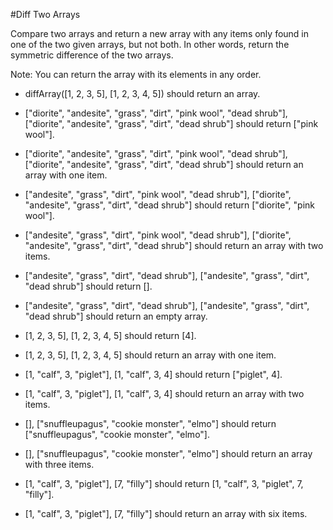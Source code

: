 #Diff Two Arrays

Compare two arrays and return a new array with any items only found in one of the two given arrays, but not both. In other words, return the symmetric difference of the two arrays.

Note: You can return the array with its elements in any order.

* diffArray([1, 2, 3, 5], [1, 2, 3, 4, 5]) should return an array.
* ["diorite", "andesite", "grass", "dirt", "pink wool", "dead shrub"], ["diorite", "andesite", "grass", "dirt", "dead shrub"] should return ["pink wool"].

* ["diorite", "andesite", "grass", "dirt", "pink wool", "dead shrub"], ["diorite", "andesite", "grass", "dirt", "dead shrub"] should return an array with one item.

* ["andesite", "grass", "dirt", "pink wool", "dead shrub"], ["diorite", "andesite", "grass", "dirt", "dead shrub"] should return ["diorite", "pink wool"].

* ["andesite", "grass", "dirt", "pink wool", "dead shrub"], ["diorite", "andesite", "grass", "dirt", "dead shrub"] should return an array with two items.

* ["andesite", "grass", "dirt", "dead shrub"], ["andesite", "grass", "dirt", "dead shrub"] should return [].

* ["andesite", "grass", "dirt", "dead shrub"], ["andesite", "grass", "dirt", "dead shrub"] should return an empty array.

* [1, 2, 3, 5], [1, 2, 3, 4, 5] should return [4].

* [1, 2, 3, 5], [1, 2, 3, 4, 5] should return an array with one item.

* [1, "calf", 3, "piglet"], [1, "calf", 3, 4] should return ["piglet", 4].

* [1, "calf", 3, "piglet"], [1, "calf", 3, 4] should return an array with two items.

* [], ["snuffleupagus", "cookie monster", "elmo"] should return ["snuffleupagus", "cookie monster", "elmo"].

* [], ["snuffleupagus", "cookie monster", "elmo"] should return an array with three items.

* [1, "calf", 3, "piglet"], [7, "filly"] should return [1, "calf", 3, "piglet", 7, "filly"].

* [1, "calf", 3, "piglet"], [7, "filly"] should return an array with six items.